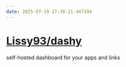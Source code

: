 ```yaml
---
date: 2025-07-19 17:39:21.447194
---
```


# [Lissy93/dashy](https://github.com/Lissy93/dashy)

self-hosted dashboard for your apps and links
